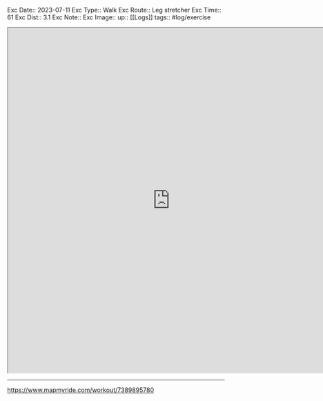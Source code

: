 Exc Date::  2023-07-11
Exc Type:: Walk
Exc Route:: Leg stretcher 
Exc Time:: 61
Exc Dist:: 3.1
Exc Note:: 
Exc Image:: 
up:: [[Logs]]
tags:: #log/exercise 


<iframe height=800 width=750 src="https://www.mapmyride.com/workout/7389895780"></iframe>

---



https://www.mapmyride.com/workout/7389895780
